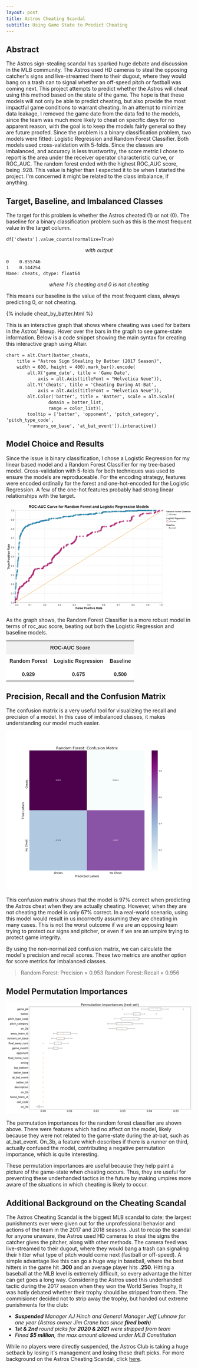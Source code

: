 ```yaml
---
layout: post
title: Astros Cheating Scandal
subtitle: Using Game State to Predict Cheating
---
```


## Abstract

The Astros sign-stealing scandal has sparked huge debate and discussion in the MLB community. The Astros used HD cameras to steal the opposing catcher's signs and live-streamed them to their dugout, where they would bang on a trash can to signal whether an off-speed pitch or fastball was coming next. This project attempts to predict whether the Astros will cheat using this method based on the state of the game. The hope is that these models will not only be able to predict cheating, but also provide the most impactful game conditions to warrant cheating. In an attempt to minimize data leakage, I removed the game date from the data fed to the models, since the team was much more likely to cheat on specific days for no apparent reason, with the goal is to keep the models fairly general so they are future proofed. Since the problem is a binary classification problem, two models were fitted: Logistic Regression and Random Forest Classifier. Both models used cross-validation with 5-folds. Since the classes are imbalanced, and accuracy is less trustworthy, the score metric I chose to report is the area under the receiver operator characteristic curve, or ROC_AUC. The random forest ended with the highest ROC_AUC score, being .928. This value is higher than I expected it to be when I started the project. I'm concerned it might be related to the class imbalance, if anything.

## Target, Baseline, and Imbalanced Classes

The target for this problem is whether the Astros cheated (1) or not (0). The baseline for a binary classification problem such as this is the most frequent value in the target column.

~~~
df['cheats'].value_counts(normalize=True)
~~~


<center>
  
<i> with output </i>
</center>


~~~
0    0.855746
1    0.144254
Name: cheats, dtype: float64
~~~


<center>
  
<i> where 1 is cheating and 0 is not cheating </i>
</center>

This means our baseline is the value of the most frequent class, always predicting 0, or not cheating.

{% include cheat_by_batter.html %}

This is an interactive graph that shows where cheating was used for batters in the Astros' lineup. Hover over the bars in the graph to see game-state information. Below is a code snippet showing the main syntax for creating this interactive graph using Altair.

~~~
chart = alt.Chart(batter_cheats,
    title = "Astros Sign Stealing by Batter (2017 Season)", 
    width = 600, height = 400).mark_bar().encode(
        alt.X('game_date', title = 'Game Date', 
            axis = alt.Axis(titleFont = "Helvetica Neue")),
        alt.Y('cheats', title = 'Cheating During At-Bat', 
            axis = alt.Axis(titleFont = "Helvetica Neue")),
        alt.Color('batter', title = 'Batter', scale = alt.Scale(
                domain = batter_list,
                range = color_list)),
        tooltip = ['batter', 'opponent', 'pitch_category', 'pitch_type_code', 
        'runners_on_base', 'at_bat_event']).interactive()
~~~


## Model Choice and Results

Since the issue is binary classification, I chose a Logistic Regression for my linear based model and a Random Forest Classifier for my tree-based model. Cross-validation with 5-folds for both techniques was used to ensure the models are reproduceable. For the encoding strategy, features were encoded ordinally for the forest and one-hot-encoded for the Logistic Regression. A few of the one-hot features probably had strong linear relationships with the target.

<p align="center">
  <img src="https://raw.githubusercontent.com/mtoce/Build2-Project/master/roc_auc.png">
</p>

As the graph shows, the Random Forest Classifier is a more robust model in terms of roc_auc score, beating out both the Logistic Regression and baseline models.

<style type="text/css">
.tg  {border-collapse:collapse;border-color:#ccc;border-spacing:0;}
.tg td{background-color:#fff;border-bottom-width:1px;border-color:#ccc;border-style:solid;border-top-width:1px;
  border-width:0px;color:#333;font-family:Arial, sans-serif;font-size:14px;overflow:hidden;padding:10px 5px;
  word-break:normal;}
.tg th{background-color:#f0f0f0;border-bottom-width:1px;border-color:#ccc;border-style:solid;border-top-width:1px;
  border-width:0px;color:#333;font-family:Arial, sans-serif;font-size:14px;font-weight:normal;overflow:hidden;
  padding:10px 5px;word-break:normal;}
.tg .tg-c3ow{border-color:inherit;text-align:center;vertical-align:top;font-weight:bold}
.tg .tg-7btt{border-color:inherit;font-weight:bold;text-align:center;vertical-align:top}
</style>
<center>
<table class="tg">
  <tr>
    <th class="tg-7btt" colspan="3">ROC-AUC Score</th>
  </tr>
  <tr>
    <td class="tg-c3ow">&nbsp;Random Forest&nbsp;</td>
    <td class="tg-c3ow">&nbsp;Logistic Regression&nbsp;</td>
    <td class="tg-c3ow">&nbsp;Baseline&nbsp;</td>
  </tr>
  <tr>
    <td class="tg-c3ow">&nbsp;0.929&nbsp;</td>
    <td class="tg-c3ow">&nbsp;0.675&nbsp;</td>
    <td class="tg-c3ow">&nbsp;0.500&nbsp;</td>
  </tr>
</table>
</center>

## Precision, Recall and the Confusion Matrix

The confusion matrix is a very useful tool for visualizing the recall and precision of a model. In this case of imbalanced classes, it makes understanding our model much easier.

<p align="center">
  <img src="https://raw.githubusercontent.com/mtoce/Build2-Project/master/cmatrix.png">
</p>

This confusion matrix shows that the model is 97% correct when predicting the Astros cheat when they are actually cheating. However, when they are not cheating the model is only 67% correct. In a real-world scenario, using this model would result in us incorrectly assuming they are cheating in many cases. This is not the worst outcome if we are an opposing team trying to protect our signs and pitcher, or even if we are an umpire trying to protect game integrity.


By using the non-normalized confusion matrix, we can calculate the model's precision and recall scores. These two metrics are another option for score metrics for imbalanced classes.

> Random Forest:  Precision = 0.953
> Random Forest:  Recall = 0.956

## Model Permutation Importances

<p align="center">
  <img src="https://raw.githubusercontent.com/mtoce/Build2-Project/master/permutation_importances.png">
</p>

The permutation importances for the random forest classifier are shown above. There were features which had no affect on the model, likely because they were not related to the game-state during the at-bat, such as at_bat_event. On_3b, a feature which describes if there is a runner on third, actually confused the model, contributing a negative permutation importance, which is quite interesting. 


These permutation importances are useful because they help paint a picture of the game-state when cheating occurs. Thus, they are useful for preventing these underhanded tactics in the future by making umpires more aware of the situations in which cheating is likely to occur.


## Additional Background on the Cheating Scandal

The Astros Cheating Scandal is the biggest MLB scandal to date; the largest punishments ever were given out for the unprofessional behavior and actions of the team in the 2017 and 2018 seasons. Just to recap the scandal for anyone unaware, the Astros used HD cameras to steal the signs the catcher gives the pitcher, along with other methods. The camera feed was live-streamed to their dugout, where they would bang a trash can signaling their hitter what type of pitch would come next (fastball or off-speed). A simple advantage like this can go a huge way in baseball, where the best hitters in the game hit **.300** and an average player hits **.250**. Hitting a baseball at the MLB level is extremely difficult, so every advantage the hitter can get goes a long way. Considering the Astros used this underhanded tactic during the 2017 season when they won the World Series Trophy, it was hotly debated whether their trophy should be stripped from them. The commisioner decided not to strip away the trophy, but handed out extreme punishments for the club: 

-   _**Suspended** Manager AJ Hinch and General Manager Jeff Luhnow for one year (Astros owner Jim Crane has since **fired both**)_
-   _**1st & 2nd** round picks for **2020 & 2021** were stripped from team_
-   _Fined **$5 million**, the max amount allowed under MLB Constitution_

While no players were directly suspended, the Astros Club is taking a huge setback by losing it's management and losing these 
draft picks. For more background on the Astros Cheating Scandal, click [here](https://www.si.com/mlb/2020/01/13/houston-astros-cheating-punishment).
